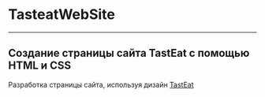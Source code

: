 # TasteatWebSite
---
## Создание страницы сайта TastEat с помощью HTML и CSS

Разработка страницы сайта, используя дизайн [TastEat](https://www.figma.com/file/9L1cYfpMAlYrc0evyBev0E/TasteEat?type=design&node-id=0-1&mode=design&t=xexmyM2lba6nttpy-0) 

